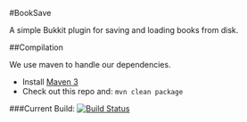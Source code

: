 #BookSave


A simple Bukkit plugin for saving and loading books from disk.

##Compilation


We use maven to handle our dependencies.

* Install [Maven 3](http://maven.apache.org/download.html)
* Check out this repo and: `mvn clean package`

###Current Build: [![Build Status](https://travis-ci.org/LankyLord/BookSave.png?branch=master)](https://travis-ci.org/LankyLord/BookSave)